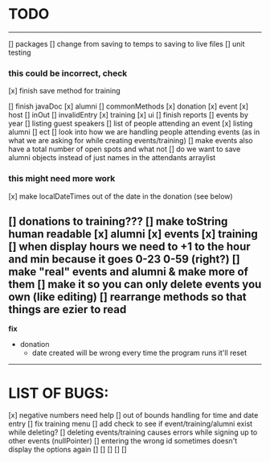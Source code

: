 # TODO
---
[] packages
[] change from saving to temps to saving to live files
[] unit testing

### this could be incorrect, check
[x] finish save method for training

[] finish javaDoc
    [x] alumni
    [] commonMethods
    [x] donation
    [x] event
    [x] host
    [] inOut
    [] invalidEntry
    [x] training
    [x] ui
[] finish reports
    [] events by year
    [] listing guest speakers
    [] list of people attending an event
    [x] listing alumni
    [] ect
[] look into how we are handling people attending events (as in what we are asking for while creating events/training)
    [] make events also have a total number of open spots and what not
    [] do we want to save alumni objects instead of just names in the attendants arraylist

### this might need more work
[x] make localDateTimes out of the date in the donation (see below)

[] donations to training???
[] make toString human readable
    [x] alumni
    [x] events
    [x] training
    [] when display hours we need to +1 to the hour and min because it goes 0-23 0-59 (right?)
[] make "real" events and alumni & make more of them 
[] make it so you can only delete events you own (like editing)
[] rearrange methods so that things are ezier to read
---
**fix**
* donation 
    * date created will be wrong every time the program runs it'll reset
---
# LIST OF BUGS:
[x] negative numbers need help
[] out of bounds handling for time and date entry 
[] fix training menu
[] add check to see if event/training/alumni exist while deleting?
[] deleting events/training causes errors while signing up to other events (nullPointer)
[] entering the wrong id sometimes doesn't display the options again
[]
[]
[]
[]
[]